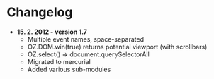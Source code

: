 # Changelog #

  * **15. 2. 2012 - version 1.7**
    * Multiple event names, space-separated
    * OZ.DOM.win(true) returns potential viewport (with scrollbars)
    * OZ.select() => document.querySelectorAll
    * Migrated to mercurial
    * Added various sub-modules
